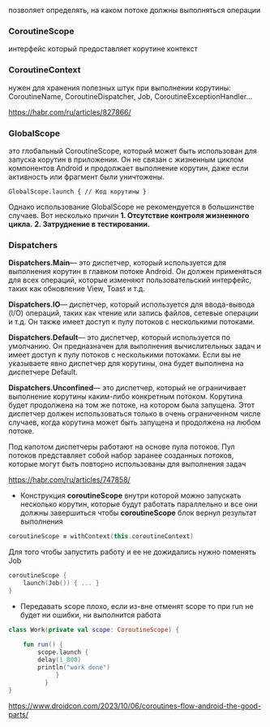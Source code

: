 позволяет определять, на каком потоке должны выполняться операции

### CoroutineScope

интерфейс который предоставляет корутине контекст

### CoroutineContext

нужен для хранения полезных штук при выполнении корутины:
CoroutineName, CoroutineDispatcher, Job, CoroutineExceptionHandler...

https://habr.com/ru/articles/827866/
### GlobalScope

это глобальный CoroutineScope, который может быть использован для запуска корутин в приложении. Он не связан с жизненным циклом компонентов
Android и продолжает выполнение корутин, даже если активность или фрагмент были уничтожены.

```
GlobalScope.launch { // Код корутины }
```

Однако использование GlobalScope не рекомендуется в большинстве случаев. Вот несколько причин
**1. Отсутствие контроля жизненного цикла.**
**2. Затруднение в тестировании.**

### Dispatchers

**Dispatchers.Main**— это диспетчер, который используется для выполнения корутин в главном потоке Android. Он должен применяться для всех
операций, которые изменяют пользовательский интерфейс, таких как обновление View, Toast и т.д.

**Dispatchers.IO**— диспетчер, который используется для ввода-вывода (I/O) операций, таких как чтение или запись файлов, сетевые операции и
т.д. Он также имеет доступ к пулу потоков с несколькими потоками.

**Dispatchers.Default**— это диспетчер, который используется по умолчанию. Он предназначен для выполнения вычислительных задач и имеет
доступ к пулу потоков с несколькими потоками. Если вы не указываете явно диспетчер для корутины, она будет выполнена на диспетчере Default.

**Dispatchers.Unconfined**— это диспетчер, который не ограничивает выполнение корутины каким-либо конкретным потоком. Корутина будет
продолжена на том же потоке, на котором была запущена. Этот диспетчер должен использоваться только в очень ограниченном числе случаев, когда
корутина может быть запущена и продолжена на любом потоке.

Под капотом диспетчеры работают на основе пула потоков. Пул потоков представляет собой набор заранее созданных потоков, которые могут быть
повторно использованы для выполнения задач

https://habr.com/ru/articles/747858/

- Конструкция **coroutineScope** внутри которой можно запускать несколько корутин, которые будут работать параллельно и все они должны завершиться чтобы **coroutineScope** блок вернул результат выполнения
```Kotlin
coroutineScope ≡ withContext(this.coroutineContext)
```
Для того чтобы запустить работу и ее не дожидались нужно поменять Job
```Kotlin
coroutineScope {  
	launch(Job()) { ... }  
}
```

- Передавать scope плохо, если из-вне отменят scope то при run не будет ни ошибки, ни выполнится работа
```Kotlin
class Work(private val scope: CoroutineScope) {  
  
	fun run() {  
		scope.launch {  
		delay(1_000)  
		println("work done")  
			 }  
		  }  
}
```

https://www.droidcon.com/2023/10/06/coroutines-flow-android-the-good-parts/